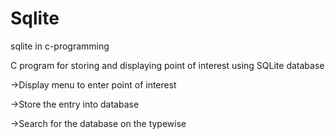 # Sqlite
sqlite in c-programming

C program for storing and displaying point of interest using SQLite database

->Display menu to enter point of interest


->Store the entry into database


->Search for the database on the typewise

